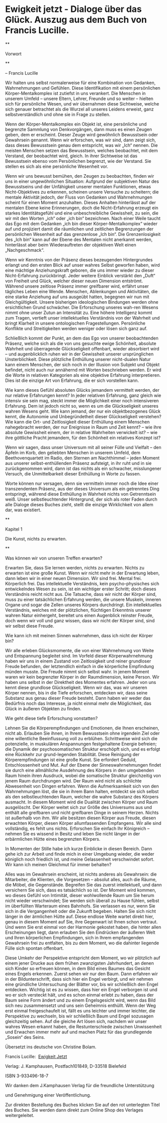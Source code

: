 # Ewigkeit jetzt - Dialoge über das Glück. Auszug aus dem Buch von Francis Lucille.

**

Vorwort

**

 &ndash; Francis Lucille  

Wir halten uns selbst normalerweise f&uuml;r eine Kombination von Gedanken, Wahrnehmungen und Gef&uuml;hlen. Diese Identifikation mit einem pers&ouml;nlichen K&ouml;rper-Mentalkomplex ist zutiefst in uns verankert. Die Menschen in unserem Umfeld &ndash; unsere Eltern, Lehrer, Freunde und so weiter &ndash; hielten sich f&uuml;r pers&ouml;nliche Wesen, und wir &uuml;bernahmen diese Sichtweise, welche sich genauer betrachtet als die Wurzel all unseres Leidens erweist, ganz selbstverst&auml;ndlich und ohne sie in Frage zu stellen.  

Wenn der K&ouml;rper-Mentalkomplex ein Objekt ist, eine pers&ouml;nliche und begrenzte Sammlung von Denkvorg&auml;ngen, dann muss es einen Zeugen geben, dem er erscheint. Dieser Zeuge wird gew&ouml;hnlich Bewusstsein oder Gewahrsein genannt. Wenn wir erforschen, was wir sind, dann zeigt sich, dass dieses Bewusstsein genau dem entspricht, was wir &bdquo;Ich&ldquo; nennen. Die meisten Menschen setzen das Bewusstsein, welches beobachtet, mit dem Verstand, der beobachtet wird, gleich. In ihrer Sichtweise ist das Bewusstsein ebenso vom Pers&ouml;nlichen begrenzt, wie der Verstand. Sie stellen es sich als eine pers&ouml;nliche Wesenheit vor.  

Wenn wir uns bewusst bem&uuml;hen, den Zeugen zu beobachten, finden wir uns in einer ungew&ouml;hnlichen Situation: Aufgrund der subjektiven Natur des Bewusstseins und der Unf&auml;higkeit unserer mentalen Funktionen, etwas Nicht-Objektives zu erkennen, scheinen unsere Versuche zu scheitern; die mentale Aktivit&auml;t jedoch, der Fluss von Gedanken und Wahrnehmungen scheint f&uuml;r einen Moment anzuhalten. Dieses Anhalten hinterl&auml;sst auf der mentalen Ebene keine Erinnerungen, doch die Nicht-Erfahrung erzeugt ein starkes Identit&auml;tsgef&uuml;hl und eine unbeschreibliche Gewissheit, zu sein, die wir mit den Worten &bdquo;ich&ldquo; oder &bdquo;ich bin&ldquo; bezeichnen. Nach einer Weile taucht das Ego mit dem Gedanken &bdquo;ich bin dieser K&ouml;rper-Mentalkomplex&ldquo; wieder auf und projiziert damit die r&auml;umlichen und zeitlichen Begrenzungen der pers&ouml;nlichen Wesenheit auf das grenzenlose &bdquo;Ich bin&ldquo;. Die Grenzenlosigkeit des &bdquo;Ich bin&ldquo; kann auf der Ebene des Mentalen nicht anerkannt werden, hinterl&auml;sst aber beim Wiederauftreten der objektiven Welt einen &bdquo;Nachgeschmack&ldquo;.  

Wenn wir Kenntnis von der Pr&auml;senz dieses bezeugenden Hintergrundes erlangt und den ersten Blick auf unser wahres Selbst geworfen haben, wird eine m&auml;chtige Anziehungskraft geboren, die uns immer wieder zu dieser Nicht-Erfahrung zur&uuml;ckbringt. Jeder weitere Einblick verst&auml;rkt den &bdquo;Duft&ldquo; von Freiheit und Gl&uuml;ck, welcher dieser neuen Dimension entstr&ouml;mt. W&auml;hrend unsere zeitlose Pr&auml;senz immer greifbarer wird, erf&auml;hrt unser t&auml;gliches Leben eine Wende. Menschen, Ablenkungen und Aktivit&auml;ten, die eine starke Anziehung auf uns ausge&uuml;bt hatten, begegnen wir nun mit Gleichg&uuml;ltigkeit. Unsere bisherigen ideologischen Bindungen werden ohne ersichtlichen Grund schw&auml;cher. Die Erforschung unseres wah-ren Wesens nimmt ohne unser Zutun an Intensit&auml;t zu. Eine h&ouml;here Intelligenz kommt zum Tragen, vertieft unser intellektuelles Verst&auml;ndnis von der Wahrheit und bringt Klarheit in unsere ontologischen Fragestellungen. Pers&ouml;nliche Konflikte und Streitigkeiten werden weniger oder l&ouml;sen sich ganz auf.  

Schlie&szlig;lich kommt der Punkt, an dem das Ego von unserer beobachtenden Pr&auml;senz, welche sich als die von uns gesuchte ewige Sch&ouml;nheit, absolute Wahrheit und &uuml;berragende Gl&uuml;ckseligkeit offenbart, wieder absorbiert wird &ndash; und augenblicklich ruhen wir in der Gewissheit unserer urspr&uuml;nglichen Unsterblichkeit. Diese pl&ouml;tzliche Enth&uuml;llung unserer nicht-dualen Natur kann einem Menschen, der sich noch in der Illusion von Subjekt und Objekt befindet, nicht auch nur ann&auml;hernd mit Worten beschrieben werden. Er wird die Worte in relativen Kategorien als eine objektive Erfahrung interpretieren. Dies ist die einzige Art von Erfahrung, die er sich vorstellen kann.  

Wie kann dieses Gef&uuml;hl absoluten Gl&uuml;cks jemandem vermittelt werden, der nur relative Erfahrungen kennt? In jeder relativen Erfahrung, ganz gleich wie intensiv sie sein mag, steckt immer die M&ouml;glichkeit einer noch intensiveren Erfahrung. Dem ist jedoch nicht so, wenn es um die Gl&uuml;ckseligkeit unseres wahren Wesens geht. Wie kann jemand, der nur ein objektbezogenes Gl&uuml;ck kennt, die Autonomie und Unbegr&uuml;ndetheit dieser Gl&uuml;ckseligkeit verstehen? Wie kann die Ort- und Zeitlosigkeit dieser Enth&uuml;llung einem Menschen nahegebracht werden, der nur Ereignisse in Raum und Zeit kennt? &ndash; wie ihre absolute Gewissheit einem, der in relative Wahrheiten verwickelt ist? &ndash; wie ihre g&ouml;ttliche Pracht jemandem, f&uuml;r den Sch&ouml;nheit ein relatives Konzept ist?  

Wenn wir sagen, dass unser Universum mit all seiner F&uuml;lle und Vielfalt &ndash; den &Auml;pfeln im Korb, den geliebten Menschen in unserem Umfeld, dem Beethovenquartett im Radio, den Sternen am Nachthimmel &ndash; jeden Moment aus unserer selbst-enth&uuml;llenden Pr&auml;senz aufsteigt, in ihr ruht und in sie zur&uuml;ckgenommen wird, dann ist das nichts als ein schwacher, misslungener Versuch, die Unmittelbarkeit dieser Enth&uuml;llung in Worte zu fassen.  

Worte k&ouml;nnen nur versagen, denn sie vermitteln immer noch die Idee einer transzendenten Pr&auml;senz, aus der dieses Universum als ein getrenntes Ding entspringt, w&auml;hrend diese Enth&uuml;llung in Wahrheit nichts von Getrenntsein wei&szlig;. Unser selbstleuchtender Hintergrund, der sich als roter Faden durch alle Dialoge dieses Buches zieht, stellt die einzige Wirklichkeit von allem dar, was existiert.  





**

Kapitel 1  

Die Kunst, nichts zu erwarten.

**

  

Was k&ouml;nnen wir von unseren Treffen erwarten?





  

Erwarten Sie, dass Sie lernen werden, nichts zu erwarten. Nichts zu erwarten ist eine gro&szlig;e Kunst. Wenn wir nicht mehr in der Erwartung leben, dann leben wir in einer neuen Dimension. Wir sind frei. Mental frei. K&ouml;rperlich frei. Das intellektuelle Verst&auml;ndnis, kein psycho-physisches sich entwickelndes Wesen zu sein, ist ein wichtiger erster Schritt; doch dieses Verst&auml;ndnis reicht nicht aus. Die Tatsache, dass wir nicht der K&ouml;rper sind, muss zu einer tats&auml;chlichen Erfahrung werden, die unsere Muskeln, inneren Organe und sogar die Zellen unseres K&ouml;rpers durchdringt. Ein intellektuelles Verst&auml;ndnis, welches mit der pl&ouml;tzlichen, fl&uuml;chtigen Erkenntnis unserer wahren Natur einhergeht, bereitet uns einen Augenblick reinster Freude, doch wenn wir voll und ganz wissen, dass wir nicht der K&ouml;rper sind, sind wir selbst diese Freude.  

Wie kann ich mit meinen Sinnen wahrnehmen, dass ich nicht der K&ouml;rper bin?  

Wir alle erleben Gl&uuml;cksmomente, die von einer Wahrnehmung von Weite und Entspannung begleitet sind. Im Vorfeld dieser K&ouml;rperwahrnehmung haben wir uns in einem Zustand von Zeitlosigkeit und reiner grundloser Freude befunden, der letztendlich einfach in die k&ouml;rperliche Empfindung m&uuml;nden musste. Die Freude nimmt sich selbst wahr. In jenem Moment waren wir kein begrenzter K&ouml;rper in der Raumdimension, keine Person. Wir haben uns selbst in der Direktheit des Momentes erfahren. Jeder von uns kennt diese grundlose Gl&uuml;ckseligkeit. Wenn wir das, was wir unseren K&ouml;rper nennen, bis in die Tiefe erforschen, entdecken wir, dass seine Substanz aus genau dieser Freude besteht. Dann haben wir weder das Bed&uuml;rfnis noch das Interesse, ja nicht einmal mehr die M&ouml;glichkeit, das Gl&uuml;ck in &auml;u&szlig;eren Objekten zu finden.  

Wie geht diese tiefe Erforschung vonstatten?





  

Lehnen Sie die K&ouml;rperempfindungen und Emotionen, die Ihnen erscheinen, nicht ab. Erlauben Sie ihnen, in Ihrem Bewusstsein ohne irgendein Ziel oder eine willentliche Beeinflussung voll zu erbl&uuml;hen. Schrittweise wird sich die potenzielle, in muskul&auml;ren Anspannungen festgehaltene Energie befreien; die Dynamik der psychosomatischen Struktur ersch&ouml;pft sich, und es erfolgt eine R&uuml;ckkehr zur grund-legenden Stabilit&auml;t. Diese Reinigung der K&ouml;rperempfindungen ist eine gro&szlig;e Kunst. Sie erfordert Geduld, Entschlossenheit und Mut. Auf der Ebene der Sinneswahrnehmungen findet sie durch eine allm&auml;hliche Ausdehnung des K&ouml;rpers in den umgebenden Raum hinein ihren Ausdruck, wobei die somatische Struktur gleichzeitig von jenem Raum durchdrungen wird. Der Raum wird nicht als schlichte Abwesenheit von Dingen erfahren. Wenn die Aufmerksamkeit sich von den Wahrnehmungen l&ouml;st, die sie in ihrem Bann halten, entdeckt sie sich selbst als den selbstleuchtenden Raum, welcher die wahre Substanz des K&ouml;rpers ausmacht. In diesem Moment wird die Dualit&auml;t zwischen K&ouml;rper und Raum ausgel&ouml;scht. Der K&ouml;rper weitet sich zur Gr&ouml;&szlig;e des Universums aus und enth&auml;lt alle greifbaren und nicht greifbaren Dinge in seinem Herzen. Nichts ist au&szlig;erhalb von ihm. Wir alle besitzen diesen K&ouml;rper aus Freude, diesen erwachten K&ouml;rper, diesen K&ouml;rper allumfassenden Empfangens. Wir alle sind vollst&auml;ndig, es fehlt uns nichts. Erforschen Sie einfach Ihr K&ouml;nigreich &ndash; nehmen Sie es wissend in Besitz und leben Sie nicht l&auml;nger in der erb&auml;rmlichen H&uuml;tte eines begrenzten K&ouml;rpers.  

In Momenten der Stille habe ich kurze Einblicke in diesen Bereich. Dann gehe ich zur Arbeit und finde mich in einer Umgebung wieder, die weder k&ouml;niglich noch friedlich ist, und meine Gelassenheit verschwindet sofort. Wir kann ich meinen Gleichmut f&uuml;r immer behalten?





  

Alles was im Gewahrsein erscheint, ist nichts anderes als Gewahrsein: die Mitarbeiter, die Klienten, die Vorgesetzen &ndash; absolut alles, auch die R&auml;ume, die M&ouml;bel, die Gegenst&auml;nde. Begreifen Sie das zuerst intellektuell, und dann versichern Sie sich, dass es tats&auml;chlich so ist. Der Moment wird kommen, wo dieses Gef&uuml;hl von Intimit&auml;t, dieser wohlwollende Raum um Sie herum nicht wieder verschwindet; Sie werden sich &uuml;berall zu Hause f&uuml;hlen, selbst im &uuml;berf&uuml;llten Warteraum eines Bahnhofs. Sie verlassen es nur, wenn Sie sich in die Vergangenheit oder die Zukunft begeben. Halten Sie sich nicht l&auml;nger in der &auml;rmlichen H&uuml;tte auf. Diese endlose Weite wartet direkt hier, genau in diesem Moment auf Sie, ihre Gegenwart ist Ihnen schon vertraut. Und wenn Sie erst einmal von der Harmonie gekostet haben, die hinter allen Erscheinungen liegt, dann erlauben Sie den Eindr&uuml;cken der &auml;u&szlig;eren Welt und Ihren k&ouml;rperlichen Empfindungen, sich in Ihrem empfangenden Gewahrsein frei zu entfalten, bis zu dem Moment, wo die dahinter liegende F&uuml;lle sich spontan offenbart.  

Diese Umkehr der Perspektive entspricht dem Moment, wo wir pl&ouml;tzlich auf einem jener Drucke aus dem fr&uuml;hen zwanzigsten Jahrhundert, an denen sich Kinder so erfreuen k&ouml;nnen, in dem Bild eines Baumes das Gesicht eines Engels erkennen. Zuerst sehen wir nur den Baum. Dann erfahren wir in der Bildunterschrift, dass sich hier ein Engel verbirgt, und wir nehmen eine gr&uuml;ndliche Untersuchung der Bl&auml;tter vor, bis wir schlie&szlig;lich den Engel entdecken. Wichtig ist es zu wissen, dass hier ein Engel verborgen ist und wo er sich versteckt h&auml;lt, und es schon einmal erlebt zu haben, dass der Baum seine Form &auml;ndert und zu einem Engelsgesicht wird, wenn das Bild sich neu zusammensetzt und uns sein Geheimnis enth&uuml;llt. Wenn der Weg erst einmal freigeschaufelt ist, f&auml;llt es uns leichter und immer leichter, die Perspektive zu wechseln, bis wir schlie&szlig;lich Baum und Engel sozusagen gleichzeitig sehen. Auf die gleiche Art l&ouml;sen sich, nachdem wir unser wahres Wesen erkannt haben, die Restunterschiede zwischen Unwissenheit und Erwachen immer mehr auf und machen Platz f&uuml;r das grundlegende &bdquo;Sosein&ldquo; des Seins.  

&Uuml;bersetzt ins deutsche von Christine Bolam.





  

Francis Lucille:&nbsp;
[Ewigkeit Jetzt](http://web.archive.org/web/20100924193702/http://weltinnenraum.de/oxid.php/cl/alist/cnid/spirituelle-tradition-advaita/pgNr/3)&nbsp;
  

Verlag: J. Kamphausen, Postfach101849, D-33518 Bielefeld   

ISBN 3-933496-18-7  

Wir danken dem J.Kamphausen Verlag f&uuml;r die freundliche Unterst&uuml;tzung   

und Genehmigung einer Ver&ouml;ffentlichung.   

Zur direkten Bestellung des Buches klicken Sie auf den rot unterlegten Titel des Buches. Sie werden dann direkt zum Online Shop des Verlages weitergeleitet.  








